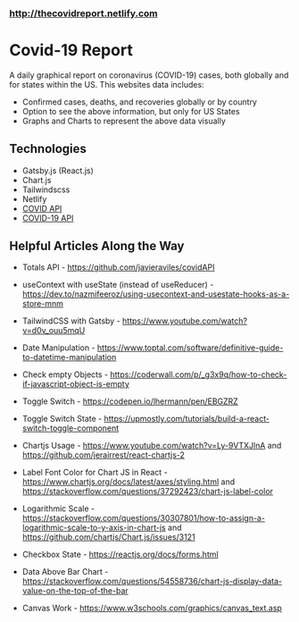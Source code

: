 ### http://thecovidreport.netlify.com

# Covid-19 Report

A daily graphical report on coronavirus (COVID-19) cases, both globally and for states within the US. This websites data includes:

- Confirmed cases, deaths, and recoveries globally or by country
- Option to see the above information, but only for US States
- Graphs and Charts to represent the above data visually

## Technologies

- Gatsby.js (React.js)
- Chart.js
- Tailwindscss
- Netlify
- [COVID API](https://github.com/javieraviles/covidAPI)
- [COVID-19 API](https://github.com/pomber/covid19)


## Helpful Articles Along the Way

- Totals API - https://github.com/javieraviles/covidAPI

- useContext with useState (instead of useReducer) - https://dev.to/nazmifeeroz/using-usecontext-and-usestate-hooks-as-a-store-mnm

- TailwindCSS with Gatsby - https://www.youtube.com/watch?v=d0v_ouu5mqU

- Date Manipulation - https://www.toptal.com/software/definitive-guide-to-datetime-manipulation

- Check empty Objects - https://coderwall.com/p/_g3x9q/how-to-check-if-javascript-object-is-empty

- Toggle Switch - https://codepen.io/lhermann/pen/EBGZRZ

- Toggle Switch State - https://upmostly.com/tutorials/build-a-react-switch-toggle-component

- Chartjs Usage - https://www.youtube.com/watch?v=Ly-9VTXJlnA and https://github.com/jerairrest/react-chartjs-2

- Label Font Color for Chart JS in React - https://www.chartjs.org/docs/latest/axes/styling.html and https://stackoverflow.com/questions/37292423/chart-js-label-color

- Logarithmic Scale - https://stackoverflow.com/questions/30307801/how-to-assign-a-logarithmic-scale-to-y-axis-in-chart-js and https://github.com/chartjs/Chart.js/issues/3121

- Checkbox State - https://reactjs.org/docs/forms.html

- Data Above Bar Chart - https://stackoverflow.com/questions/54558736/chart-js-display-data-value-on-the-top-of-the-bar

- Canvas Work - https://www.w3schools.com/graphics/canvas_text.asp

